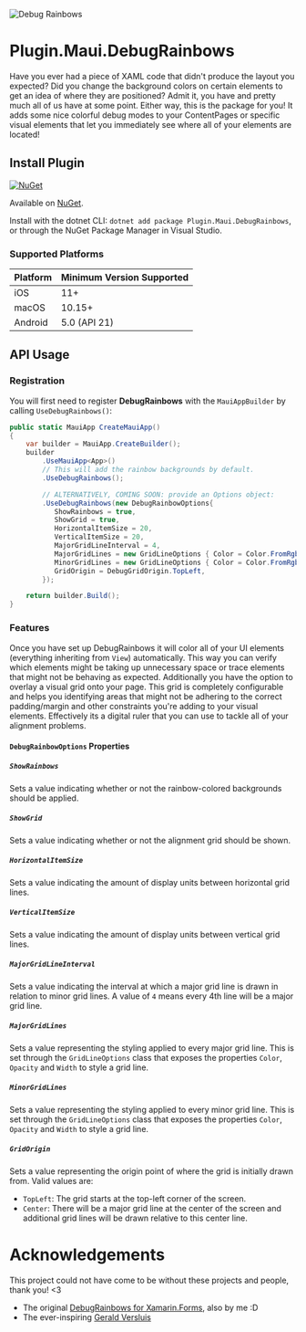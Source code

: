 <!-- 
Everything in here is of course optional. If you want to add/remove something, absolutely do so as you see fit.
This example README has some dummy APIs you'll need to replace and only acts as a placeholder for some inspiration that you can fill in with your own functionalities.
-->
![Debug Rainbows](https://raw.githubusercontent.com/sthewissen/Plugin.Maui.DebugRainbows/main/nuget.png)
# Plugin.Maui.DebugRainbows

Have you ever had a piece of XAML code that didn't produce the layout you expected? Did you change the background colors on certain elements to get an idea of where they are positioned? Admit it, you have and pretty much all of us have at some point. Either way, this is the package for you! It adds some nice colorful debug modes to your ContentPages or specific visual elements that let you immediately see where all of your elements are located!

## Install Plugin

[![NuGet](https://img.shields.io/nuget/v/Plugin.Maui.DebugRainbows.svg?label=NuGet)](https://www.nuget.org/packages/Plugin.Maui.DebugRainbows/)

Available on [NuGet](http://www.nuget.org/packages/Plugin.Maui.DebugRainbows).

Install with the dotnet CLI: `dotnet add package Plugin.Maui.DebugRainbows`, or through the NuGet Package Manager in Visual Studio.

### Supported Platforms

| Platform | Minimum Version Supported |
|----------|---------------------------|
| iOS      | 11+                       |
| macOS    | 10.15+                    |
| Android  | 5.0 (API 21)              |

## API Usage

### Registration

You will first need to register **DebugRainbows** with the `MauiAppBuilder` by calling `UseDebugRainbows()`:

```csharp
public static MauiApp CreateMauiApp()
{
    var builder = MauiApp.CreateBuilder();
    builder
        .UseMauiApp<App>()
        // This will add the rainbow backgrounds by default.
        .UseDebugRainbows();

        // ALTERNATIVELY, COMING SOON: provide an Options object:
        .UseDebugRainbows(new DebugRainbowOptions{
           ShowRainbows = true,
           ShowGrid = true,
           HorizontalItemSize = 20,
           VerticalItemSize = 20,
           MajorGridLineInterval = 4,
           MajorGridLines = new GridLineOptions { Color = Color.FromRgb(255, 0, 0), Opacity = 1, Width = 4 },
           MinorGridLines = new GridLineOptions { Color = Color.FromRgb(255, 0, 0), Opacity = 1, Width = 1 },
           GridOrigin = DebugGridOrigin.TopLeft,
        });

    return builder.Build();
}
```

### Features

Once you have set up DebugRainbows it will color all of your UI elements (everything inheriting from `View`) automatically. 
This way you can verify which elements might be taking up unnecessary space or trace elements that might not be behaving as expected.
Additionally you have the option to overlay a visual grid onto your page. This grid is completely configurable and helps you identifying areas that might
not be adhering to the correct padding/margin and other constraints you're adding to your visual elements. Effectively its a digital ruler that you can use to tackle
all of your alignment problems.

#### `DebugRainbowOptions` Properties

##### `ShowRainbows`
Sets a value indicating whether or not the rainbow-colored backgrounds should be applied.

##### `ShowGrid`
Sets a value indicating whether or not the alignment grid should be shown.

##### `HorizontalItemSize`
Sets a value indicating the amount of display units between horizontal grid lines.

##### `VerticalItemSize`
Sets a value indicating the amount of display units between vertical grid lines.

##### `MajorGridLineInterval`
Sets a value indicating the interval at which a major grid line is drawn in relation to minor grid lines. A value of `4` means every 4th line will be a major grid line.

##### `MajorGridLines`
Sets a value representing the styling applied to every major grid line. This is set through the `GridLineOptions` class that exposes the properties `Color`, `Opacity` and `Width` to style a grid line.

##### `MinorGridLines`
Sets a value representing the styling applied to every minor grid line. This is set through the `GridLineOptions` class that exposes the properties `Color`, `Opacity` and `Width` to style a grid line.

##### `GridOrigin`
Sets a value representing the origin point of where the grid is initially drawn from. Valid values are:

- `TopLeft`: The grid starts at the top-left corner of the screen.
- `Center`: There will be a major grid line at the center of the screen and additional grid lines will be drawn relative to this center line.

# Acknowledgements

This project could not have come to be without these projects and people, thank you! <3

- The original [DebugRainbows for Xamarin.Forms](https://github.com/sthewissen/Xamarin.Forms.DebugRainbows), also by me :D
- The ever-inspiring [Gerald Versluis](https://github.com/jfversluis) 
